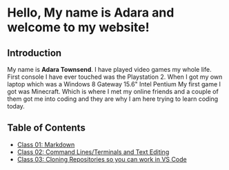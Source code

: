 # Hello, My name is Adara and welcome to my website!

## Introduction
My name is **Adara Townsend**. I have played video games my whole life. First console I have ever touched was the Playstation 2. When I got my own laptop which was a Windows 8 Gateway 15.6" Intel Pentium My first game I got was Minecraft. Which is where I met my online friends and a couple of them got me into coding and they are why I am here trying to learn coding today.

## Table of Contents
- [Class 01: Markdown](https://adard2002.github.io/learning-journal/DISCUSSION_01.html)
- [Class 02: Command Lines/Terminals and Text Editing](https://adard2002.github.io/learning-journal/DISCUSSION_02.html)
- [Class 03: Cloning Repositories so you can work in VS Code]()

